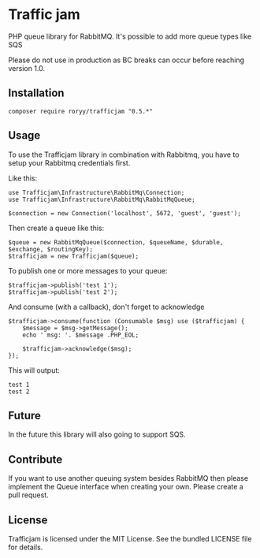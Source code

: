 # Traffic jam

PHP queue library for RabbitMQ. It's possible to add more queue types like SQS

Please do not use in production as BC breaks can occur before reaching version 1.0.

## Installation
~~~
composer require roryy/trafficjam "0.5.*"
~~~

## Usage
To use the Trafficjam library in combination with Rabbitmq, you have to setup your Rabbitmq credentials first.

Like this:
~~~
use Trafficjam\Infrastructure\RabbitMq\Connection;
use Trafficjam\Infrastructure\RabbitMq\RabbitMqQueue;

$connection = new Connection('localhost', 5672, 'guest', 'guest');
~~~

Then create a queue like this:
~~~
$queue = new RabbitMqQueue($connection, $queueName, $durable, $exchange, $routingKey);
$trafficjam = new Trafficjam($queue);
~~~

To publish one or more messages to your queue:
~~~
$trafficjam->publish('test 1');
$trafficjam->publish('test 2');
~~~

And consume (with a callback), don't forget to acknowledge
~~~
$trafficjam->consume(function (Consumable $msg) use ($trafficjam) {
    $message = $msg->getMessage();
    echo ' msg: '. $message .PHP_EOL;

    $trafficjam->acknowledge($msg);
});
~~~

This will output:
~~~
test 1
test 2
~~~

## Future
In the future this library will also going to support SQS.

## Contribute
If you want to use another queuing system besides RabbitMQ then please implement the Queue interface when creating your own. Please create a pull request.

## License
Trafficjam is licensed under the MIT License. See the bundled LICENSE file for details.
